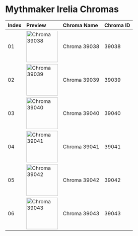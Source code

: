 # Mythmaker Irelia Chromas

| Index | Preview | Chroma Name | Chroma ID |
|:---|:---|:---|:---|
| 01 | <img src='https://raw.communitydragon.org/latest/plugins/rcp-be-lol-game-data/global/default/v1/champion-chroma-images/39/39038.png' alt='Chroma 39038' width='100'> | Chroma 39038 | 39038 |
| 02 | <img src='https://raw.communitydragon.org/latest/plugins/rcp-be-lol-game-data/global/default/v1/champion-chroma-images/39/39039.png' alt='Chroma 39039' width='100'> | Chroma 39039 | 39039 |
| 03 | <img src='https://raw.communitydragon.org/latest/plugins/rcp-be-lol-game-data/global/default/v1/champion-chroma-images/39/39040.png' alt='Chroma 39040' width='100'> | Chroma 39040 | 39040 |
| 04 | <img src='https://raw.communitydragon.org/latest/plugins/rcp-be-lol-game-data/global/default/v1/champion-chroma-images/39/39041.png' alt='Chroma 39041' width='100'> | Chroma 39041 | 39041 |
| 05 | <img src='https://raw.communitydragon.org/latest/plugins/rcp-be-lol-game-data/global/default/v1/champion-chroma-images/39/39042.png' alt='Chroma 39042' width='100'> | Chroma 39042 | 39042 |
| 06 | <img src='https://raw.communitydragon.org/latest/plugins/rcp-be-lol-game-data/global/default/v1/champion-chroma-images/39/39043.png' alt='Chroma 39043' width='100'> | Chroma 39043 | 39043 |
